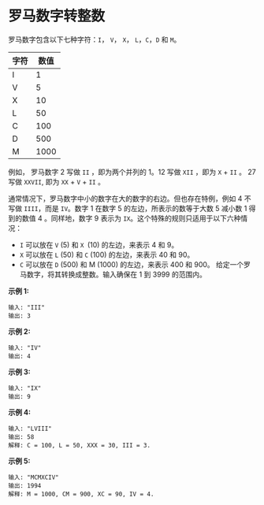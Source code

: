 # 罗马数字转整数

罗马数字包含以下七种字符：`I`， `V`， `X`， `L`，`C`，`D` 和 `M`。

| 字符 | 数值  |
|------|------|
|I     | 1    |
|V     | 5    |
|X     | 10   |
|L     | 50   |
|C     | 100  |
|D     | 500  |
|M     | 1000 |


例如， 罗马数字 2 写做 `II` ，即为两个并列的 1。12 写做 `XII` ，即为 `X` + `II` 。 27 写做  `XXVII`, 即为 `XX` + `V` + `II` 。

通常情况下，罗马数字中小的数字在大的数字的右边。但也存在特例，例如 4 不写做 `IIII`，而是 `IV`。数字 1 在数字 5 的左边，所表示的数等于大数 5 减小数 1 得到的数值 4 。同样地，数字 9 表示为 `IX`。这个特殊的规则只适用于以下六种情况：

+ `I` 可以放在 `V` (5) 和 `X `(10) 的左边，来表示 4 和 9。
+ `X` 可以放在 `L` (50) 和 `C` (100) 的左边，来表示 40 和 90。 
+ `C` 可以放在 `D` (500) 和 M (1000) 的左边，来表示 400 和 900。
给定一个罗马数字，将其转换成整数。输入确保在 1 到 3999 的范围内。

**示例 1:**

    输入: "III"
    输出: 3

**示例 2:**

    输入: "IV"
    输出: 4

**示例 3:**

    输入: "IX"
    输出: 9

**示例 4:**

    输入: "LVIII"
    输出: 58
    解释: C = 100, L = 50, XXX = 30, III = 3.
    
**示例 5:**

    输入: "MCMXCIV"
    输出: 1994
    解释: M = 1000, CM = 900, XC = 90, IV = 4.
